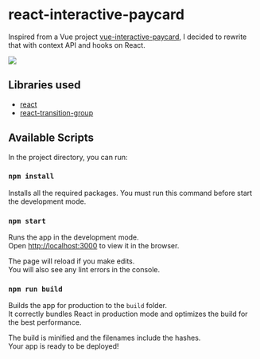 # react-interactive-paycard

Inspired from a Vue project [vue-interactive-paycard](https://github.com/muhammederdem/vue-interactive-paycard), I decided to rewrite that with context API and hooks on React.

![](https://res.cloudinary.com/dvq6gu2yi/image/upload/v1576061111/react-interactive-paycard/hero.png)

## Libraries used

- [react](https://github.com/facebook/react)
- [react-transition-group](https://github.com/reactjs/react-transition-group)

## Available Scripts

In the project directory, you can run:

### `npm install`

Installs all the required packages.
You must run this command before start the development mode.

### `npm start`

Runs the app in the development mode.<br />
Open [http://localhost:3000](http://localhost:3000) to view it in the browser.

The page will reload if you make edits.<br />
You will also see any lint errors in the console.

### `npm run build`

Builds the app for production to the `build` folder.<br />
It correctly bundles React in production mode and optimizes the build for the best performance.

The build is minified and the filenames include the hashes.<br />
Your app is ready to be deployed!
